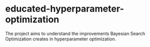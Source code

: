 # educated-hyperparameter-optimization
The project aims to understand the improvements Bayesian Search Optimization creates in hyperparameter optimization.
